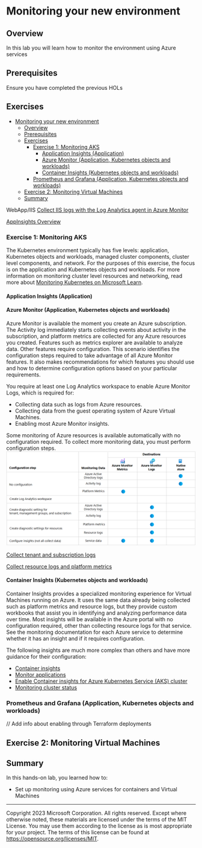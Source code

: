 # Monitoring your new environment

## Overview

In this lab you will learn how to monitor the environment using Azure services

## Prerequisites

Ensure you have completed the previous HOLs

## Exercises

- [Monitoring your new environment](#monitoring-your-new-environment)
	- [Overview](#overview)
	- [Prerequisites](#prerequisites)
	- [Exercises](#exercises)
		- [Exercise 1: Monitoring AKS](#exercise-1-monitoring-aks)
			- [Application Insights (Application)](#application-insights-application)
			- [Azure Monitor (Application, Kubernetes objects and workloads)](#azure-monitor-application-kubernetes-objects-and-workloads)
			- [Container Insights (Kubernetes objects and workloads)](#container-insights-kubernetes-objects-and-workloads)
		- [Prometheus and Grafana (Application, Kubernetes objects and workloads)](#prometheus-and-grafana-application-kubernetes-objects-and-workloads)
	- [Exercise 2: Monitoring Virtual Machines](#exercise-2-monitoring-virtual-machines)
	- [Summary](#summary)



WebApp/IIS
[Collect IIS logs with the Log Analytics agent in Azure Monitor](https://docs.microsoft.com/en-us/azure/log-analytics/log-analytics-data-sources-iis-logs)

[AppInsights Overview](https://learn.microsoft.com/en-us/azure/azure-monitor/app/app-insights-overview?tabs=net)

### Exercise 1: Monitoring AKS

The Kubernetes environment typically has five levels: application, Kubernetes objects and workloads, managed cluster components, cluster level components, and network. For the purposes of this exercise, the focus is on the application and Kubernetes objects and workloads. For more information on monitoring cluster level resources and networking, read more about [Monitoring Kubernetes on Microsoft Learn](https://learn.microsoft.com/azure/azure-monitor/containers/monitor-kubernetes#monitor-level-1---network). 


#### Application Insights (Application)
#### Azure Monitor (Application, Kubernetes objects and workloads)
Azure Monitor is available the moment you create an Azure subscription. The Activity log immediately starts collecting events about activity in the subscription, and platform metrics are collected for any Azure resources you created. Features such as metrics explorer are available to analyze data. Other features require configuration. This scenario identifies the configuration steps required to take advantage of all Azure Monitor features. It also makes recommendations for which features you should use and how to determine configuration options based on your particular requirements.

You require at least one Log Analytics workspace to enable Azure Monitor Logs, which is required for:

- Collecting data such as logs from Azure resources.
- Collecting data from the guest operating system of Azure Virtual Machines.
- Enabling most Azure Monitor insights.


Some monitoring of Azure resources is available automatically with no configuration required. To collect more monitoring data, you must perform configuration steps.
![image](./media/best-practices-azure-resources.PNG)

	
[Collect tenant and subscription logs](https://learn.microsoft.com/en-us/azure/azure-monitor/best-practices-data-collection#collect-tenant-and-subscription-logs)

[Collect resource logs and platform metrics](https://learn.microsoft.com/en-us/azure/azure-monitor/best-practices-data-collection#collect-resource-logs-and-platform-metrics)

#### Container Insights (Kubernetes objects and workloads)

Container Insights provides a specialized monitoring experience for Virtual Machines running on Azure. It uses the same data already being collected such as platform metrics and resource logs, but they provide custom workbooks that assist you in identifying and analyzing performance data over time. Most insights will be available in the Azure portal with no configuration required, other than collecting resource logs for that service. See the monitoring documentation for each Azure service to determine whether it has an insight and if it requires configuration.

The following insights are much more complex than others and have more guidance for their configuration:

- [Container insights](https://learn.microsoft.com/en-us/azure/azure-monitor/best-practices-data-collection#monitor-containers)
- [Monitor applications](https://learn.microsoft.com/en-us/azure/azure-monitor/best-practices-data-collection#monitor-applications)
- [Enable Container insights for Azure Kubernetes Service (AKS) cluster](https://learn.microsoft.com/en-Us/azure/azure-monitor/containers/container-insights-enable-aks?tabs=azure-cli)
- [Monitoring cluster status](https://learn.microsoft.com/en-us/azure/architecture/microservices/logging-monitoring#monitoring-cluster-status)

### Prometheus and Grafana (Application, Kubernetes objects and workloads)
// Add info about enabling through Terraform deployments

## Exercise 2: Monitoring Virtual Machines
## Summary

In this hands-on lab, you learned how to:

* Set up monitoring using Azure services for containers and Virtual Machines

---

Copyright 2023 Microsoft Corporation. All rights reserved. Except where otherwise noted, these materials are licensed under the terms of the MIT License. You may use them according to the license as is most appropriate for your project. The terms of this license can be found at https://opensource.org/licenses/MIT.
